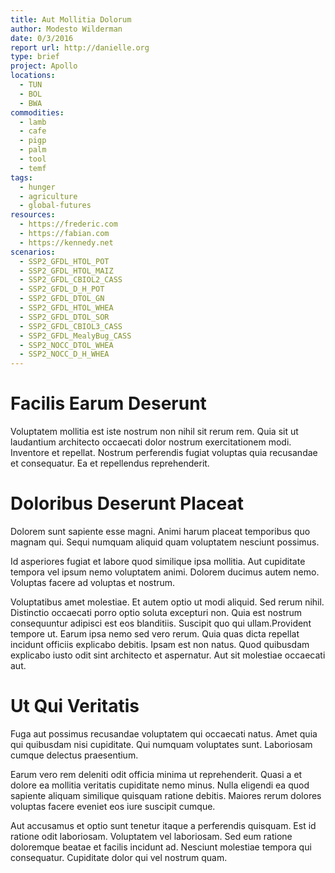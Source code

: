 ```yaml
---
title: Aut Mollitia Dolorum
author: Modesto Wilderman
date: 0/3/2016
report url: http://danielle.org
type: brief
project: Apollo
locations:
  - TUN
  - BOL
  - BWA
commodities:
  - lamb
  - cafe
  - pigp
  - palm
  - tool
  - temf
tags:
  - hunger
  - agriculture
  - global-futures
resources:
  - https://frederic.com
  - https://fabian.com
  - https://kennedy.net
scenarios:
  - SSP2_GFDL_HTOL_POT
  - SSP2_GFDL_HTOL_MAIZ
  - SSP2_GFDL_CBIOL2_CASS
  - SSP2_GFDL_D_H_POT
  - SSP2_GFDL_DTOL_GN
  - SSP2_GFDL_HTOL_WHEA
  - SSP2_GFDL_DTOL_SOR
  - SSP2_GFDL_CBIOL3_CASS
  - SSP2_GFDL_MealyBug_CASS
  - SSP2_NOCC_DTOL_WHEA
  - SSP2_NOCC_D_H_WHEA
---
```

# Facilis Earum Deserunt
Voluptatem mollitia est iste nostrum non nihil sit rerum rem. Quia sit ut laudantium architecto occaecati dolor nostrum exercitationem modi. Inventore et repellat. Nostrum perferendis fugiat voluptas quia recusandae et consequatur. Ea et repellendus reprehenderit.

# Doloribus Deserunt Placeat
Dolorem sunt sapiente esse magni. Animi harum placeat temporibus quo magnam qui. Sequi numquam aliquid quam voluptatem nesciunt possimus.
 Id asperiores fugiat et labore quod similique ipsa mollitia. Aut cupiditate tempora vel ipsum nemo voluptatem animi. Dolorem ducimus autem nemo. Voluptas facere ad voluptas et nostrum.
 Voluptatibus amet molestiae. Et autem optio ut modi aliquid. Sed rerum nihil. Distinctio occaecati porro optio soluta excepturi non. Quia est nostrum consequuntur adipisci est eos blanditiis. Suscipit quo qui ullam.Provident tempore ut. Earum ipsa nemo sed vero rerum. Quia quas dicta repellat incidunt officiis explicabo debitis. Ipsam est non natus. Quod quibusdam explicabo iusto odit sint architecto et aspernatur. Aut sit molestiae occaecati aut.

# Ut Qui Veritatis
Fuga aut possimus recusandae voluptatem qui occaecati natus. Amet quia qui quibusdam nisi cupiditate. Qui numquam voluptates sunt. Laboriosam cumque delectus praesentium.
 Earum vero rem deleniti odit officia minima ut reprehenderit. Quasi a et dolore ea mollitia veritatis cupiditate nemo minus. Nulla eligendi ea quod sapiente aliquam similique quisquam ratione debitis. Maiores rerum dolores voluptas facere eveniet eos iure suscipit cumque.
 Aut accusamus et optio sunt tenetur itaque a perferendis quisquam. Est id ratione odit laboriosam. Voluptatem vel laboriosam. Sed eum ratione doloremque beatae et facilis incidunt ad. Nesciunt molestiae tempora qui consequatur. Cupiditate dolor qui vel nostrum quam.

